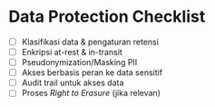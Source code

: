 # Data Protection Checklist

- [ ] Klasifikasi data & pengaturan retensi
- [ ] Enkripsi at-rest & in-transit
- [ ] Pseudonymization/Masking PII
- [ ] Akses berbasis peran ke data sensitif
- [ ] Audit trail untuk akses data
- [ ] Proses *Right to Erasure* (jika relevan)
